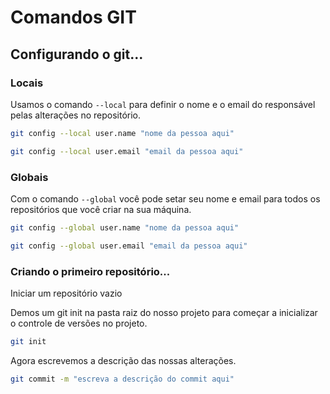<h1>Comandos GIT</h1>

## Configurando o git...

### Locais

Usamos o comando <code>--local</code> para definir o nome e o email do responsável pelas alterações no repositório.

```bash
git config --local user.name "nome da pessoa aqui"
```

```bash
git config --local user.email "email da pessoa aqui"
```

### Globais

Com o comando <code>--global</code> você pode setar seu nome e email para todos os repositórios que você criar na sua máquina.

```bash
git config --global user.name "nome da pessoa aqui"
```

```bash
git config --global user.email "email da pessoa aqui"
```

### Criando o primeiro repositório...

Iniciar um repositório vazio

Demos um git init na pasta raiz do nosso projeto para começar a inicializar o controle de versões no projeto.

```bash
git init
```

Agora escrevemos a descrição das nossas alterações.

```bash
git commit -m "escreva a descrição do commit aqui"
```
